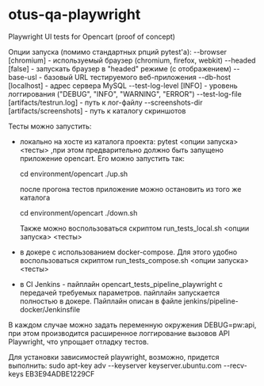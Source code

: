 # otus-qa-playwright

Playwright UI tests for Opencart (proof of concept)

Опции запуска (помимо стандартных рпций pytest'а):
    --browser [chromium] - используемый браузер (chromium, firefox, webkit)
    --headed [false] - запускать браузер в "headed" режиме (с отображением)
    --base-usl - базовый URL тестируемого веб-приложения
    --db-host [localhost] - адрес сервера MySQL
    --test-log-level [INFO] - уровень логгирования ("DEBUG", "INFO", "WARNING", "ERROR")
    --test-log-file [artifacts/testrun.log] - путь к лог-файлу
    --screenshots-dir [artifacts/screenshots] - путь к каталогу скриншотов

Тесты можно запустить:

- локально на хосте из каталога проекта:
    pytest <опции запуска> <тесты>
    ,при этом предварительно должно быть запущено приложение opencart. Его можно запустить так:
    
    cd environment/opencart
    ./up.sh
    
    после прогона тестов приложение можно остановить из того же каталога
    
    cd environment/opencart
    ./down.sh
    
    Также можно воспользоваться скриптом
    run_tests_local.sh <опции запуска> <тесты>

- в докере с использованием docker-compose. Для этого удобно воспользоваться скриптом
    run_tests_compose.sh <опции запуска> <тесты>

- в CI Jenkins - пайплайн opencart_tests_pipeline_playwright с передачей требуемых параметров.
    пайплайн запускается полностью в докере. Пайплайн описан в файле jenkins/pipeline-docker/Jenkinsfile

В каждом случае можно задать переменную окружения DEBUG=pw:api, при этом производится расширенное логгирование
вызовов API Playwright, что упрощает отладку тестов.

Для установки зависимостей playwright, возможно, придется выполнить:
sudo apt-key adv --keyserver keyserver.ubuntu.com --recv-keys EB3E94ADBE1229CF
